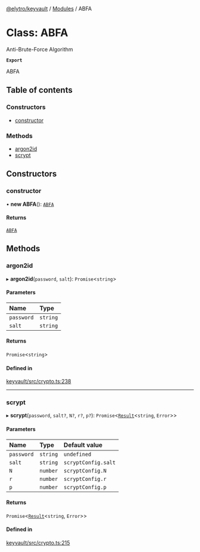 [@elytro/keyvault](../README.md) / [Modules](../modules.md) / ABFA

# Class: ABFA

Anti-Brute-Force Algorithm

**`Export`**

ABFA

## Table of contents

### Constructors

- [constructor](ABFA.md#constructor)

### Methods

- [argon2id](ABFA.md#argon2id)
- [scrypt](ABFA.md#scrypt)

## Constructors

### constructor

• **new ABFA**(): [`ABFA`](ABFA.md)

#### Returns

[`ABFA`](ABFA.md)

## Methods

### argon2id

▸ **argon2id**(`password`, `salt`): `Promise`\<`string`\>

#### Parameters

| Name | Type |
| :------ | :------ |
| `password` | `string` |
| `salt` | `string` |

#### Returns

`Promise`\<`string`\>

#### Defined in

[keyvault/src/crypto.ts:238](https://github.com/SoulWallet/elytro-wallet-lib/blob/179e9ead428fdbe246d2e7c57356d8786d712066/packages/keyvault/src/crypto.ts#L238)

___

### scrypt

▸ **scrypt**(`password`, `salt?`, `N?`, `r?`, `p?`): `Promise`\<[`Result`](../modules.md#result)\<`string`, `Error`\>\>

#### Parameters

| Name | Type | Default value |
| :------ | :------ | :------ |
| `password` | `string` | `undefined` |
| `salt` | `string` | `scryptConfig.salt` |
| `N` | `number` | `scryptConfig.N` |
| `r` | `number` | `scryptConfig.r` |
| `p` | `number` | `scryptConfig.p` |

#### Returns

`Promise`\<[`Result`](../modules.md#result)\<`string`, `Error`\>\>

#### Defined in

[keyvault/src/crypto.ts:215](https://github.com/SoulWallet/elytro-wallet-lib/blob/179e9ead428fdbe246d2e7c57356d8786d712066/packages/keyvault/src/crypto.ts#L215)
